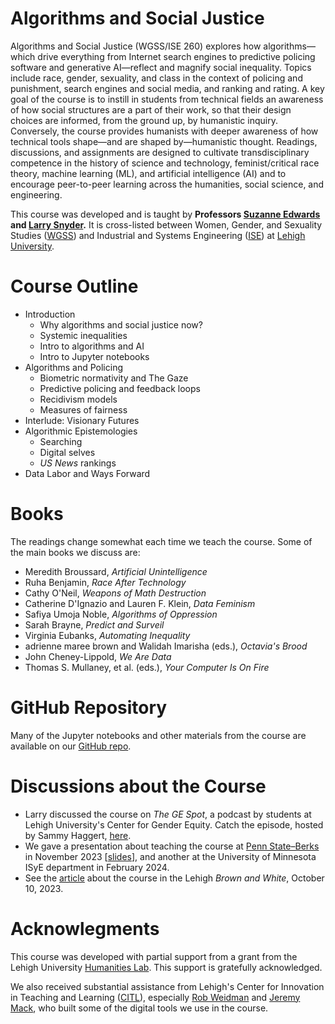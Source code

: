 # Algorithms and Social Justice

Algorithms and Social Justice  (WGSS/ISE 260) explores how algorithms—which drive everything from Internet search engines to predictive policing software and generative AI—reflect and magnify social inequality. Topics include race, gender, sexuality, and class in the context of policing and punishment, search engines and social media, and ranking and rating. A key goal of the course is to instill in students from technical fields an awareness of how social structures are a part of their work, so that their design choices are informed, from the ground up, by humanistic inquiry. Conversely, the course provides humanists with deeper awareness of how technical tools shape—and are shaped by—humanistic thought. Readings, discussions, and assignments are designed to cultivate transdisciplinary competence in the history of science and technology, feminist/critical race theory, machine learning (ML), and artificial intelligence (AI) and to encourage peer-to-peer learning across the humanities, social science, and engineering.

This course was developed and is taught by **Professors [Suzanne Edwards](https://english.cas.lehigh.edu/content/suzanne-edwards) and [Larry Snyder](https://coral.ise.lehigh.edu/larry/).** It is cross-listed between Women, Gender, and Sexuality Studies ([WGSS](https://wgs.cas.lehigh.edu/content/welcome-women-gender-and-sexuality-studies)) and Industrial and Systems Engineering ([ISE](https://engineering.lehigh.edu/ise)) at [Lehigh University](https://www2.lehigh.edu/). 


# Course Outline

- Introduction
  - Why algorithms and social justice now?
  - Systemic inequalities
  - Intro to algorithms and AI
  - Intro to Jupyter notebooks
- Algorithms and Policing
  - Biometric normativity and The Gaze
  - Predictive policing and feedback loops
  - Recidivism models
  - Measures of fairness
- Interlude: Visionary Futures
- Algorithmic Epistemologies
  - Searching
  - Digital selves
  - _US News_ rankings
- Data Labor and Ways Forward

# Books

The readings change somewhat each time we teach the course. Some of the main books we discuss are:

- Meredith Broussard, _Artificial Unintelligence_
- Ruha Benjamin, _Race After Technology_
- Cathy O'Neil, _Weapons of Math Destruction_
- Catherine D'Ignazio and Lauren F. Klein, _Data Feminism_
- Safiya Umoja Noble, _Algorithms of Oppression_
- Sarah Brayne, _Predict and Surveil_
- Virginia Eubanks, _Automating Inequality_
- adrienne maree brown and Walidah Imarisha (eds.), _Octavia's Brood_
- John Cheney-Lippold, _We Are Data_
- Thomas S. Mullaney, et al. (eds.), _Your Computer Is On Fire_

# GitHub Repository

Many of the Jupyter notebooks and other materials from the course are available on our [GitHub repo](https://github.com/LarrySnyder/ASJ). 

# Discussions about the Course

- Larry discussed the course on _The GE Spot_, a podcast by students at Lehigh University's Center for Gender Equity. Catch the episode, hosted by Sammy Haggert, [here](https://podcasters.spotify.com/pod/show/thegespot/episodes/artificial-intelligence--equity-w-Professor-Larry-Snyder-e2g20ut).
- We gave a presentation about teaching the course at [Penn State–Berks](https://ai.psu.edu/wp-event/teaching-algorithms-and-social-justice/) in November 2023 [[slides](https://github.com/LarrySnyder/ASJ/raw/e917f069528cc584b288298430a10147ec10ca9a/presentations/PSU-Berks-Snyder-Edwards-111023.pdf)], and another at the University of Minnesota ISyE department in February 2024.
- See the [article](https://thebrownandwhite.com/2023/10/10/married-professors-teach-interdisciplinary-course/) about the course in the Lehigh _Brown and White_, October 10, 2023.

# Acknowlegments

This course was developed with partial support from a grant from the Lehigh University [Humanities Lab](https://humanitieslab.lehigh.edu/). This support is gratefully acknowledged.

We also received substantial assistance from Lehigh's Center for Innovation in Teaching and Learning ([CITL](https://lts.lehigh.edu/citl)), especially [Rob Weidman](https://lts.lehigh.edu/profile/robert-weidman) and [Jeremy Mack](https://lts.lehigh.edu/profile/jeremy-mack), who built some of the digital tools we use in the course.
